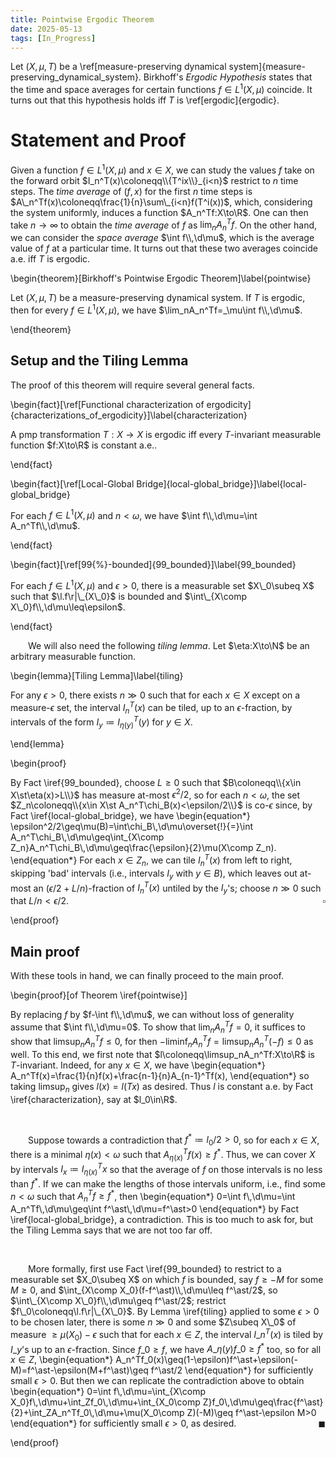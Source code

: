 ```yaml
---
title: Pointwise Ergodic Theorem
date: 2025-05-13
tags: [In_Progress]
---
```


Let $(X,\mu,T)$ be a \ref[measure-preserving dynamical system]{measure-preserving_dynamical_system}. Birkhoff's _Ergodic Hypothesis_ states that the time and space averages for certain functions $f\in L^1(X,\mu)$ coincide. It turns out that this hypothesis holds iff $T$ is \ref[ergodic]{ergodic}.

# Statement and Proof

Given a function $f\in L^1(X,\mu)$ and $x\in X$, we can study the values $f$ take on the forward orbit $I_n^T(x)\coloneqq\\{T^ix\\}_{i<n}$ restrict to $n$ time steps. The _time average_ of $(f,x)$ for the first $n$ time steps is $A\_n^Tf(x)\coloneqq\frac{1}{n}\sum\_{i<n}f(T^i(x))$, which, considering the system uniformly, induces a function $A_n^Tf:X\to\R$. One can then take $n\to\infty$ to obtain the _time average_ of $f$ as $\lim_nA_n^Tf$. On the other hand, we can consider the _space average_ $\int f\\,\d\mu$, which is the average value of $f$ at a particular time. It turns out that these two averages coincide a.e. iff $T$ is ergodic.

\begin{theorem}[Birkhoff's Pointwise Ergodic Theorem]\label{pointwise}

Let $(X,\mu,T)$ be a measure-preserving dynamical system. If $T$ is ergodic, then for every $f\in L^1(X,\mu)$, we have $\lim_nA_n^Tf=_\mu\int f\\,\d\mu$.

\end{theorem}

## Setup and the Tiling Lemma

The proof of this theorem will require several general facts.

\begin{fact}[\ref[Functional characterization of ergodicity]{characterizations_of_ergodicity}]\label{characterization}

A pmp transformation $T:X\to X$ is ergodic iff every $T$-invariant measurable function $f:X\to\R$ is constant a.e..

\end{fact}

\begin{fact}[\ref[Local-Global Bridge]{local-global_bridge}]\label{local-global_bridge}

For each $f\in L^1(X,\mu)$ and $n<\omega$, we have $\int f\\,\d\mu=\int A_n^Tf\\,\d\mu$.

\end{fact}

\begin{fact}[\ref[99{%}-bounded]{99_bounded}]\label{99_bounded}

For each $f\in L^1(X,\mu)$ and $\epsilon>0$, there is a measurable set $X\_0\subeq X$ such that $\l.f\r|\_{X\_0}$ is bounded and $\int\_{X\comp X\_0}f\\,\d\mu\leq\epsilon$.

\end{fact}

&emsp;&emsp;We will also need the following _tiling lemma_. Let $\eta:X\to\N$ be an arbitrary measurable function.

\begin{lemma}[Tiling Lemma]\label{tiling}

For any $\epsilon>0$, there exists $n\gg0$ such that for each $x\in X$ except on a measure-$\epsilon$ set, the interval $I_n^T(x)$ can be tiled, up to an $\epsilon$-fraction, by intervals of the form $I_y\coloneqq I_{\eta(y)}^T(y)$ for $y\in X$.

\end{lemma}

\begin{proof}

By Fact \iref{99_bounded}, choose $L\geq0$ such that $B\coloneqq\\{x\in X\st\eta(x)>L\\}$ has measure at-most $\epsilon^2/2$, so for each $n<\omega$, the set $Z_n\coloneqq\\{x\in X\st A_n^T\chi_B(x)<\epsilon/2\\}$ is co-$\epsilon$ since, by Fact \iref{local-global_bridge}, we have
\begin{equation*}
    \epsilon^2/2\geq\mu(B)=\int\chi_B\\,\d\mu\overset{!}{=}\int A_n^T\chi_B\\,\d\mu\geq\int_{X\comp Z_n}A_n^T\chi_B\\,\d\mu\geq\frac{\epsilon}{2}\mu(X\comp Z_n).
\end{equation*}
For each $x\in Z_n$, we can tile $I_n^T(x)$ from left to right, skipping 'bad' intervals (i.e., intervals $I_y$ with $y\in B$), which leaves out at-most an $(\epsilon/2+L/n)$-fraction of $I_n^T(x)$ untiled by the $I_y$'s; choose $n\gg0$ such that $L/n<\epsilon/2$.<span style="float:right;">$\square$</span>

\end{proof}

## Main proof

With these tools in hand, we can finally proceed to the main proof.

<div class="space"></div>

\begin{proof}[of Theorem \iref{pointwise}]

By replacing $f$ by $f-\int f\\,\d\mu$, we can without loss of generality assume that $\int f\\,\d\mu=0$. To show that $\lim_nA_n^Tf=0$, it suffices to show that $\limsup_nA_n^Tf\leq0$, for then $-\liminf_nA_n^Tf=\limsup_nA_n^T(-f)\leq0$ as well. To this end, we first note that $l\coloneqq\limsup_nA_n^Tf:X\to\R$ is $T$-invariant. Indeed, for any $x\in X$, we have
\begin{equation*}
    A_n^Tf(x)=\frac{1}{n}f(x)+\frac{n-1}{n}A_{n-1}^Tf(x),
\end{equation*}
so taking $\limsup_n$ gives $l(x)=l(Tx)$ as desired. Thus $l$ is constant a.e. by Fact \iref{characterization}, say at $l_0\in\R$.

<br>

&emsp;&emsp;Suppose towards a contradiction that $f^\ast\coloneqq l_0/2>0$, so for each $x\in X$, there is a minimal $\eta(x)<\omega$ such that $A_{\eta(x)}^Tf(x)\geq f^\ast$. Thus, we can cover $X$ by intervals $I_x\coloneqq I_{\eta(x)}^Tx$ so that the average of $f$ on those intervals is no less than $f^\ast$. If we can make the lengths of those intervals uniform, i.e., find some $n<\omega$ such that $A_n^Tf\geq f^\ast$, then
\begin{equation*}
    0=\int f\\,\d\mu=\int A_n^Tf\\,\d\mu\geq\int f^\ast\\,\d\mu=f^\ast>0
\end{equation*}
by Fact \iref{local-global_bridge}, a contradiction. This is too much to ask for, but the Tiling Lemma says that we are not too far off.

<br>

&emsp;&emsp;More formally, first use Fact \iref{99_bounded} to restrict to a measurable set $X_0\subeq X$ on which $f$ is bounded, say $f\geq-M$ for some $M\geq0$, and $\int_{X\comp X_0}(f-f^\ast)\\,\d\mu\leq f^\ast/2$, so $\int\_{X\comp X\_0}f\\,\d\mu\geq f^\ast/2$; restrict $f\_0\coloneqq\l.f\r|\_{X\_0}$. By Lemma \iref{tiling} applied to some $\epsilon>0$ to be chosen later, there is some $n\gg0$ and some $Z\subeq X\_0$ of measure $\geq\mu(X_0)-\epsilon$ such that for each $x\in Z$, the interval $I\_n^T(x)$ is tiled by $I\_y$'s up to an $\epsilon$-fraction. Since $f\_0\geq f$, we have $A\_{\eta(y)}f\_0\geq f^\ast$ too, so for all $x\in Z$,
\begin{equation*}
    A_n^Tf_0(x)\geq(1-\epsilon)f^\ast+\epsilon(-M)=f^\ast-\epsilon(M+f^\ast)\geq f^\ast/2
\end{equation*}
for sufficiently small $\epsilon>0$. But then we can replicate the contradiction above to obtain
\begin{equation*}
    0=\int f\\,\d\mu=\int_{X\comp X_0}f\\,\d\mu+\int_Zf_0\\,\d\mu+\int_{X_0\comp Z}f_0\\,\d\mu\geq\frac{f^\ast}{2}+\int_ZA_n^Tf_0\\,\d\mu+\mu(X_0\comp Z)(-M)\geq f^\ast-\epsilon M>0
\end{equation*}
for sufficiently small $\epsilon>0$, as desired.<span style="float:right;">$\blacksquare$</span>

\end{proof}
